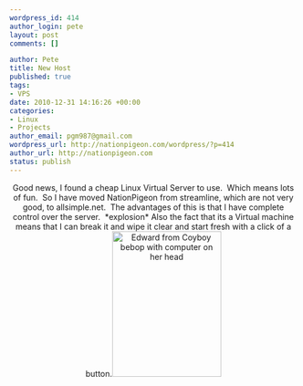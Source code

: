 ```yaml
--- 
wordpress_id: 414
author_login: pete
layout: post
comments: []

author: Pete
title: New Host
published: true
tags: 
- VPS
date: 2010-12-31 14:16:26 +00:00
categories: 
- Linux
- Projects
author_email: pgm987@gmail.com
wordpress_url: http://nationpigeon.com/wordpress/?p=414
author_url: http://nationpigeon.com
status: publish
---
```

<p style="text-align: center;">Good news, I found a cheap Linux Virtual Server to use.&nbsp; Which means lots of fun.&nbsp; So I have moved NationPigeon from streamline, which are not very good, to allsimple.net.&nbsp; The advantages of this is that I have complete control over the server.&nbsp; *explosion* Also the fact that its a Virtual machine means that I can break it and wipe it clear and start fresh with a click of a button.<a href="http://nationpigeon.com/wordpress/wp-content/uploads/2010/12/Aoi+Ed+Toda.jpg"><img class="aligncenter size-full wp-image-416" title="Ed Computa" src="http://nationpigeon.com/wordpress/wp-content/uploads/2010/12/Aoi+Ed+Toda.jpg" alt="Edward from Coyboy bebop with computer on her head" width="191" height="255" /></a></p>
